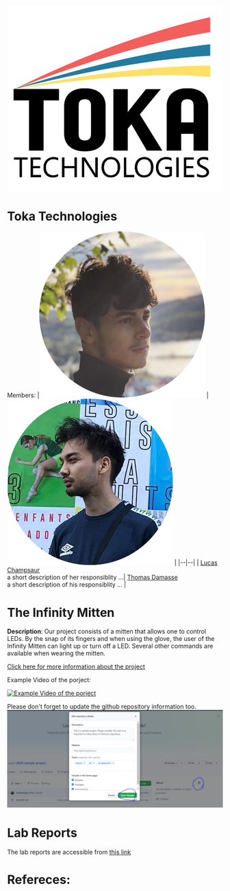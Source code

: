 ![tokalogo](assets/toka.png)

# Toka Technologies
Members: 
|![member1](assets/lucas.png) |![member2](assets/thomas.png)  |
|--|--|
|  [Lucas Champsaur](https://github.com/LucasEFREI) <br> a short description of her responsiblity ...| [Thomas Damasse](https://github.com/thomas.damasse@efrei.net) <br> a short description of his responsiblity ... |



# The Infinity Mitten
 **Description**: Our project consists of a mitten that allows one to control LEDs. By the snap of its fingers and when using the glove, the user of the Infinity Mitten can light up or turn off a LED.
Several other commands are available when wearing the mitten. 
 
[Click here for more information about the project](project) 

Example Video of the porject:

[![Example Video of the porject](https://img.youtube.com/vi/ucZl6vQ_8Uo/0.jpg)](https://www.youtube.com/watch?v=ucZl6vQ_8Uo)

Please don't forget to update the github repository information too. 
![Change Description of github repository](assets/change_description.png?raw=true)

# Lab Reports

The lab reports are accessible from [this link](lab)

# Refereces:
